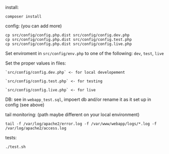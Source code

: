 install:
```
composer install
```

config: (you can add more)
```
cp src/config/config.php.dist src/config/config.dev.php
cp src/config/config.php.dist src/config/config.test.php
cp src/config/config.php.dist src/config/config.live.php
```
Set enviroment in `src/config/env.php` to one of the following: `dev`, `test`, `live`

Set the proper values in files: 

    `src/config/config.dev.php` <- for local developement
    
    `src/config/config.test.php` <- for testing
    
    `src/config/config.live.php` <- for live
    

DB:
see in `webapp_test.sql`, impoert db and/or rename it as it set up in config (see above)

tail monitoring: (path maybe different on your local environment)
```
tail -f /var/log/apache2/error.log -f /var/www/webapp/logs/*.log -f /var/log/apache2/access.log
```

tests:
```
./test.sh
```
